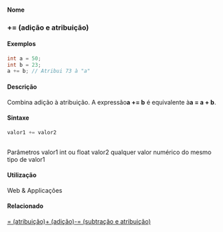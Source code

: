 
#### Nome
### += (adição e atribuição)

#### Exemplos

```pde
int a = 50; 
int b = 23; 
a += b; // Atribui 73 à "a" 

```

#### Descrição
Combina adição à atribuição. A expressão**a += b** é equivalente à**a = a + b**.

#### Sintaxe
```pde
valor1 += valor2
            
```
Parâmetros
valor1
int ou float
valor2
qualquer valor numérico do mesmo tipo de valor1

#### Utilização

	
Web & Applicações

#### Relacionado
[= (atribuição)](assign)[+ (adição)](addition)[-= (subtração e atribuição)](subtractassign)
